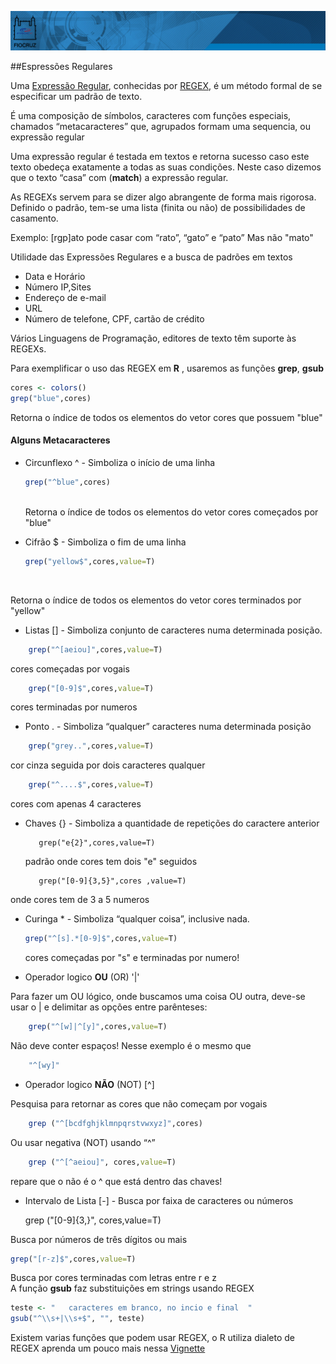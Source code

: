 ![](../imagens/barra_procc.png)

##Espressões  Regulares 

Uma [Expressão Regular](https://pt.wikipedia.org/wiki/Express%C3%A3o_regular),  conhecidas por [REGEX](https://pt.wikipedia.org/wiki/Express%C3%A3o_regular), é um método formal de se especificar um padrão de texto.

É uma composição de símbolos, caracteres com funções especiais, chamados “metacaracteres” que, agrupados formam uma sequencia, ou expressão regular 

Uma expressão regular é testada em textos e retorna sucesso caso este texto obedeça exatamente a todas as suas condições.
Neste caso dizemos que o texto “casa” com (**match**) a expressão regular.

As REGEXs servem para se dizer algo abrangente de forma mais rigorosa.
Definido o padrão, tem-se uma lista (finita ou não) de possibilidades de casamento.

Exemplo:
[rgp]ato
pode casar com
“rato”, “gato” e “pato” Mas  não "mato"

Utilidade das Expressões Regulares e a busca de padrões em textos

* Data e Horário
* Número IP,Sites
* Endereço de e-mail
* URL
* Número de telefone, CPF, cartão de crédito

Vários Linguagens de Programação, editores de texto têm suporte às REGEXs.

Para exemplificar o uso das REGEX em **R** , usaremos as  funções **grep**, **gsub** 

```R
cores <- colors()
grep("blue",cores)
```
Retorna o índice de todos os elementos do vetor cores que possuem   "blue"

#### Alguns Metacaracteres

* Circunflexo ^ - Simboliza o início de uma linha 

   ```R
   grep("^blue",cores) 
   ```

   ​
   ​	
   Retorna o índice de todos os elementos do vetor cores começados por "blue"

* Cifrão $ -  Simboliza o fim de uma linha 

   ```R
   grep("yellow$",cores,value=T)
   ```

   ​

Retorna o índice de todos os elementos do vetor cores terminados por "yellow"

* Listas [] - Simboliza conjunto de caracteres numa determinada posição.


```R
	grep("^[aeiou]",cores,value=T)
```
cores começadas por vogais

```R
	grep("[0-9]$",cores,value=T)
```
cores terminadas por numeros

* Ponto . - Simboliza “qualquer” caracteres numa determinada posição


```R
	grep("grey..",cores,value=T)
```
 cor cinza seguida por dois  caracteres qualquer

```R
	grep("^....$",cores,value=T)
```
cores com apenas 4 caracteres

* Chaves {} - Simboliza a quantidade de repetições do caractere anterior

   		 grep("e{2}",cores,value=T)
  padrão onde cores tem dois "e" seguidos


   		 grep("[0-9]{3,5}",cores ,value=T)
onde cores tem de 3 a 5 numeros

* Curinga * - Simboliza “qualquer coisa”, inclusive nada.

    ```R
    grep("^[s].*[0-9]$",cores,value=T)
    ```
    cores começadas por "s" e terminadas por numero! 

* Operador logico **OU** (OR) '|'

Para fazer um OU lógico, onde buscamos uma coisa OU outra, deve-se usar o | e delimitar as opções entre parênteses:
​       
```R
    grep("^[w]|^[y]",cores,value=T)
```

Não deve conter espaços! Nesse exemplo é o mesmo que 

```R
    "^[wy]"
```

 * Operador logico **NÃO** (NOT) [^] 

Pesquisa para retornar as cores que não começam por vogais

```R
    grep ("^[bcdfghjklmnpqrstvwxyz]",cores)
```

Ou usar negativa (NOT) usando “^”

```R
    grep ("^[^aeiou]", cores,value=T)
```

  repare que o não é o ^ que está dentro das chaves!  

 * Intervalo de Lista [-] - Busca por faixa de caracteres ou números

    grep ("[0-9]{3,}", cores,value=T)


Busca por números de três dígitos ou mais

```R
grep("[r-z]$",cores,value=T) 
```

Busca por cores terminadas com letras entre r e z
​        
 A função **gsub** faz substituições em strings usando REGEX
​        
```R
teste <- "   caracteres em branco, no incio e final  "
gsub("^\\s+|\\s+$", "", teste)
```


Existem varias funções que podem usar REGEX, o R utiliza dialeto de REGEX aprenda um pouco mais nessa [Vignette ](https://cran.r-project.org/web/packages/stringr/vignettes/regular-expressions.html)

